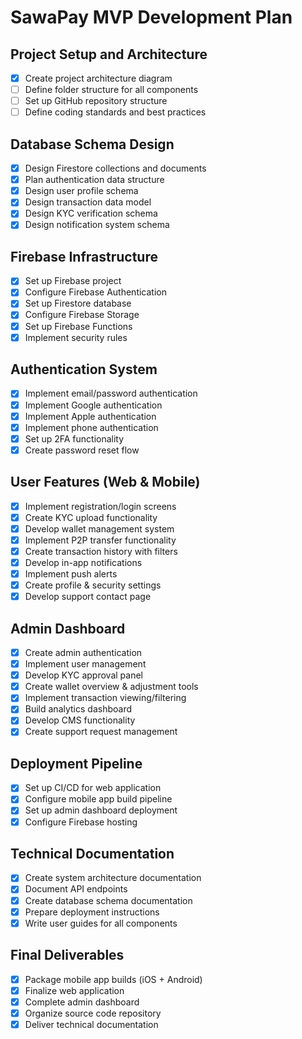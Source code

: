 # SawaPay MVP Development Plan

## Project Setup and Architecture
- [x] Create project architecture diagram
- [ ] Define folder structure for all components
- [ ] Set up GitHub repository structure
- [ ] Define coding standards and best practices

## Database Schema Design
- [x] Design Firestore collections and documents
- [x] Plan authentication data structure
- [x] Design user profile schema
- [x] Design transaction data model
- [x] Design KYC verification schema
- [x] Design notification system schema

## Firebase Infrastructure
- [x] Set up Firebase project
- [x] Configure Firebase Authentication
- [x] Set up Firestore database
- [x] Configure Firebase Storage
- [x] Set up Firebase Functions
- [x] Implement security rules

## Authentication System
- [x] Implement email/password authentication
- [x] Implement Google authentication
- [x] Implement Apple authentication
- [x] Implement phone authentication
- [x] Set up 2FA functionality
- [x] Create password reset flow

## User Features (Web & Mobile)
- [x] Implement registration/login screens
- [x] Create KYC upload functionality
- [x] Develop wallet management system
- [x] Implement P2P transfer functionality
- [x] Create transaction history with filters
- [x] Develop in-app notifications
- [x] Implement push alerts
- [x] Create profile & security settings
- [x] Develop support contact page

## Admin Dashboard
- [x] Create admin authentication
- [x] Implement user management
- [x] Develop KYC approval panel
- [x] Create wallet overview & adjustment tools
- [x] Implement transaction viewing/filtering
- [x] Build analytics dashboard
- [x] Develop CMS functionality
- [x] Create support request management

## Deployment Pipeline
- [x] Set up CI/CD for web application
- [x] Configure mobile app build pipeline
- [x] Set up admin dashboard deployment
- [x] Configure Firebase hosting

## Technical Documentation
- [x] Create system architecture documentation
- [x] Document API endpoints
- [x] Create database schema documentation
- [x] Prepare deployment instructions
- [x] Write user guides for all components

## Final Deliverables
- [x] Package mobile app builds (iOS + Android)
- [x] Finalize web application
- [x] Complete admin dashboard
- [x] Organize source code repository
- [x] Deliver technical documentation
